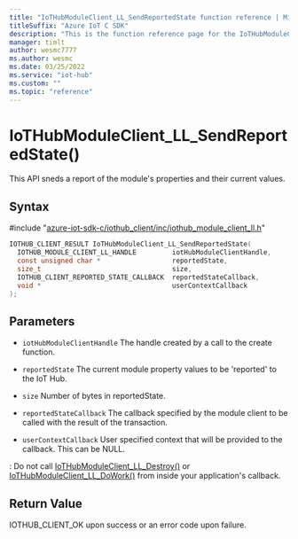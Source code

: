 ```yaml
---                             
title: "IoTHubModuleClient_LL_SendReportedState function reference | Microsoft Docs" 
titleSuffix: "Azure IoT C SDK"            
description: "This is the function reference page for the IoTHubModuleClient_LL_SendReportedState() function in the Azure IoT C SDK. This SDK is used with Azure IoT Hub and Azure IoT Hub Device Provisioning Service"            
manager: timlt                 
author: wesmc7777              
ms.author: wesmc               
ms.date: 03/25/2022                    
ms.service: "iot-hub"             
ms.custom: ""                
ms.topic: "reference"        
---                            
```


# IoTHubModuleClient_LL_SendReportedState()

This API sneds a report of the module's properties and their current values.

## Syntax

\#include "[azure-iot-sdk-c/iothub_client/inc/iothub_module_client_ll.h](../iothub-module-client-ll-h.md)"  
```C
IOTHUB_CLIENT_RESULT IoTHubModuleClient_LL_SendReportedState(
  IOTHUB_MODULE_CLIENT_LL_HANDLE         iotHubModuleClientHandle,
  const unsigned char *                  reportedState,
  size_t                                 size,
  IOTHUB_CLIENT_REPORTED_STATE_CALLBACK  reportedStateCallback,
  void *                                 userContextCallback
);
```

## Parameters
* `iotHubModuleClientHandle` The handle created by a call to the create function. 

* `reportedState` The current module property values to be 'reported' to the IoT Hub. 

* `size` Number of bytes in reportedState. 

* `reportedStateCallback` The callback specified by the module client to be called with the result of the transaction. 

* `userContextCallback` User specified context that will be provided to the callback. This can be NULL.

: Do not call [IoTHubModuleClient_LL_Destroy()](../iothub-module-client-ll-h/iothubmoduleclient-ll-destroy.md) or [IoTHubModuleClient_LL_DoWork()](../iothub-module-client-ll-h/iothubmoduleclient-ll-dowork.md) from inside your application's callback.

## Return Value
IOTHUB_CLIENT_OK upon success or an error code upon failure.

